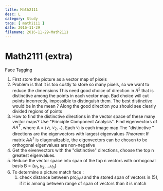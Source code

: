 ```yaml
---
title: Math2111
desc: L
category: Study
tags: [ math2111 ]
date: 2016-11-29
filename: 2016-11-29-Math2111
---
```


# Math2111 (extra)

Face Tagging

1. First store the picture as a vector map of pixels
2. Problem is that it is too costly to store so many pixels, so we want to reduce the dimensions
   This need good choice of direction in $R^2$ that is distinctive among the points in each vector map. Bad choice will cut points incorrectly, impossible to distinguish them. The best distinctive would be in the mean ? Along the good direction you should see clearly divided regions of points
3. How to find the distinctive directions in the vector space of these many vector maps?
   Use "Principle Component Analysis". Find eigenvectors of $AA^T$, where A = ($v_1, v_2, ..$). Each $v_i$ is each image map
   The "distinctive " directions are the eigenvectors with largest eigenvalues
   *Theorem*: If matrix $AA^T$ is diagonalizable, the eigenvectors can be chosen to be orthogonal eigenvalues are non-negative
4. Get the eivenvectors with the "distinctive" directions, choose the top n greatest eigenvalues.
5. Reduce the vector space into span of the top n vectors with orrhogonal basis B = {$u_1, u_2, ...u_n$}
6. To determine a picture match face :
   1. check distance between proj$_H u$ and the stored span of vectors in (5), if it is among between range of span of vectors than it is match 